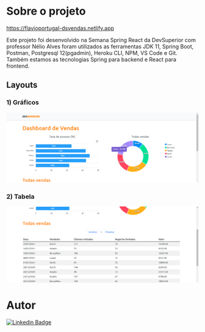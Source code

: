 # Sobre o projeto

https://flavioportugal-dsvendas.netlify.app

Este projeto foi desenvolvido na Semana Spring React da DevSuperior com professor Nélio Alves foram utilizados as ferramentas JDK 11, Spring Boot, Postman, Postgresql 12(pgadmin), Heroku CLI, NPM, VS Code e Git.
Também estamos as tecnologias Spring para backend e React para frontend.

## Layouts
### 1) Gráficos
![Web 1](https://github.com/flavioportugal20/projeto-sds3/blob/main/images/ds-vendas-1.png)

### 2) Tabela
![Web 2](https://github.com/flavioportugal20/projeto-sds3/blob/main/images/ds-vendas-2.png)

# Autor

[![Linkedin Badge](https://img.shields.io/static/v1?label=IN&message=Fl%C3%A1vio%20Potugal&color=blue)](https://www.linkedin.com/in/flavio-portugal/)
